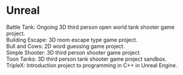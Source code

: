 # Unreal

Battle Tank: Ongoing 3D third person open world tank shooter game project.  <br />
Building Escape: 3D room escape type game project.  <br />
Bull and Cows: 2D word guessing game project.  <br />
Simple Shooter: 3D third person shooter game project.  <br />
Toon Tanks: 3D third person tank shooter game project sandbox.  <br />
TripleX: Introduction project to programming in C++ in Unreal Engine.  <br />

